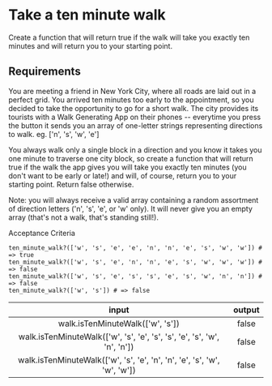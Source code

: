 # Take a ten minute walk
Create a function that will return true if the walk will take you exactly ten minutes and will return you to your starting point.

## Requirements
You are meeting a friend in New York City, where all roads are laid out in a perfect grid. You arrived ten minutes too early to the appointment, so you decided to take the opportunity to go for a short walk.
The city provides its tourists with a Walk Generating App on their phones -- everytime you press the button it sends you an array of one-letter strings representing directions to walk. eg. ['n', 's', 'w', 'e']

You always walk only a single block in a direction and you know it takes you one minute to traverse one city block, so create a function that will return true if the walk the app gives you will take you exactly ten minutes (you don't want to be early or late!) and will, of course, return you to your starting point. Return false otherwise.

Note: you will always receive a valid array containing a random assortment of direction letters ('n', 's', 'e', or 'w' only). It will never give you an empty array (that's not a walk, that's standing still!).

Acceptance Criteria
```
ten_minute_walk?(['w', 's', 'e', 'e', 'n', 'n', 'e', 's', 'w', 'w']) # => true
ten_minute_walk?(['w', 's', 'e', 'n', 'n', 'e', 's', 'w', 'w', 'w']) # => false
ten_minute_walk?(['w', 's', 'e', 's', 's', 'e', 's', 'w', 'n', 'n']) # => false
ten_minute_walk?(['w', 's']) # => false
```

|   input  |  output  |
|  :--:    |  :--:    |
| walk.isTenMinuteWalk(['w', 's']) |  false  | 
| walk.isTenMinuteWalk(['w', 's', 'e', 's', 's', 'e', 's', 'w', 'n', 'n']) | false |
| walk.isTenMinuteWalk(['w', 's', 'e', 'n', 'n', 'e', 's', 'w', 'w', 'w']) | false |